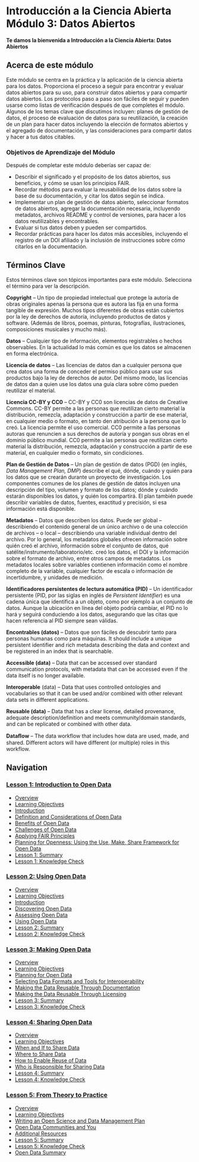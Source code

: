 # Introducción a la Ciencia Abierta Módulo 3: Datos Abiertos

**Te damos la bienvenida a Introducción a la Ciencia Abierta: Datos Abiertos**

## Acerca de este módulo

Este módulo se centra en la práctica y la aplicación de la ciencia abierta para los datos. Proporciona el proceso a seguir para encontrar y evaluar datos abiertos para su uso, para construir datos abiertos y para compartir datos abiertos. Los protocolos paso a paso son fáciles de seguir y pueden usarse como listas de verificación después de que completes el módulo. Algunos de los temas clave que discutimos incluyen: planes de gestión de datos, el proceso de evaluación de datos para su reutilización, la creación de un plan para hacer datos incluyendo la elección de formatos abiertos y el agregado de documentación, y las consideraciones para compartir datos y hacer a tus datos citables.

### Objetivos de Aprendizaje del Módulo

Después de completar este módulo deberías ser capaz de:

- Describir el significado y el propósito de los datos abiertos, sus beneficios, y cómo se usan los principios FAIR.
- Recordar métodos para evaluar la reusabilidad de los datos sobre la base de su documentación, y citar los datos según se indica.
- Implementar un plan de gestión de datos abierto, seleccionar formatos de datos abiertos, agregar la documentación necesaria, incluyendo metadatos, archivos README y control de versiones, para hacer a los datos reutilizables y encontrables.
- Evaluar si tus datos deben y pueden ser compartidos.
- Recordar prácticas para hacer los datos más accesibles, incluyendo el registro de un DOI afiliado y la inclusión de instrucciones sobre cómo citarlos en la documentación.

## Términos Clave

Estos términos clave son tópicos importantes para este módulo. Selecciona el término para ver la descripción.

**Copyright** – Un tipo de propiedad intelectual que protege la autoría de obras originales apenas la persona que es autora las fija en una forma tangible de expresión. Muchos tipos diferentes de obras están cubiertos por la ley de derechos de autoría, incluyendo productos de datos y software. (Además de libros, poemas, pinturas, fotografías, ilustraciones, composiciones musicales y mucho más).

**Datos** – Cualquier tipo de información, elementos registrables o hechos observables. En la actualidad lo más común es que los datos se almacenen en forma electrónica.

**Licencia de datos** – Las licencias de datos dan a cualquier persona que crea datos una forma de conceder el permiso público para usar sus productos bajo la ley de derechos de autor. Del mismo modo, las licencias de datos dan a quien use los datos una guía clara sobre cómo pueden reutilizar el material.

**Licencia CC-BY y CC0** – CC-BY y CC0 son licencias de datos de Creative Commons. CC-BY permite a las personas que reutilizan cierto material la distribución, remezcla, adaptación y construcción a partir de ese material, en cualquier medio o formato, en tanto den atribución a la persona que lo creó. La licencia permite el uso comercial. CC0 permite a llas personas autoras que renuncien a sus derechos de autoría y pongan sus obras en el dominio público mundial. CC0 permite a las personas que reutilizan cierto material la distribución, remezcla, adaptación y construcción a partir de ese material, en cualquier medio o formato, sin condiciones.

**Plan de Gestión de Datos** – Un plan de gestión de datos (PGD) (en inglés, _Data Management Plan, DMP_) describe el qué, dónde, cuándo y quién para los datos que se crearán durante un proyecto de investigación. Los componentes comunes de los planes de gestión de datos incluyen una descripción del tipo, volumen y formato de los datos; dónde y cuándo estarán disponibles los datos, y quién los compartirá. El plan también puede describir variables de datos, fuentes, exactitud y precisión, si esa información está disponible.

**Metadatos** – Datos que describen los datos. Puede ser global – describiendo el contenido general de un único archivo o de una colección de archivos – o local – describiendo una variable individual dentro del archivo. Por lo general, los metadatos globales ofrecen información sobre quién creó el archivo, información sobre el conjunto de datos, qué satélite/instrumento/laboratorio/etc. creó los datos, el DOI y la información sobre el formato de archivo, entre otros campos de metadatos. Los metadatos locales sobre variables contienen información como el nombre completo de la variable, cualquier factor de escala o información de incertidumbre, y unidades de medición.

**Identificadores persistentes de lectura automática (PID)** – Un identificador persistente (PID, por las siglas en inglés de _Persistent Identifier_) es una cadena única que identifica a un objeto, como por ejemplo a un conjunto de datos. Aunque la ubicación en línea del objeto podría cambiar, el PID no lo hará y seguirá conduciendo a los datos, asegurando que las citas que hacen referencia al PID siempre sean válidas.

**Encontrables (datos)** – Datos que son fáciles de descubrir tanto para personas humanas como para máquinas. It should include a unique persistent identifier and rich metadata describing the data and context and be registered in an index that is searchable.

**Accessible (data)** – Data that can be accessed over standard communication protocols, with metadata that can be accessed even if the data itself is no longer available.

**Interoperable** (data) – Data that uses controlled ontologies and vocabularies so that it can be used and/or combined with other relevant data sets in different applications.

**Reusable (data)** – Data that has a clear license, detailed provenance, adequate description/definition and meets community/domain standards, and can be replicated or combined with other data.

**Dataﬂow** – The data workflow that includes how data are used, made, and shared. Different actors will have different (or multiple) roles in this workflow.

## Navigation

### [Lesson 1: Introduction to Open Data](./Lesson_1)

- [Overview](./Lesson_1#overview)
- [Learning Objectives](./Lesson_1#learning-objectives)
- [Introduction](./Lesson_1#introduction)
- [Definition and Considerations of Open Data](./Lesson_1#definition-and-considerations-of-open-data)
- [Benefits of Open Data](./Lesson_1#benefits-of-open-data)
- [Challenges of Open Data](./Lesson_1#challenges-of-open-data)
- [Applying FAIR Principles](./Lesson_1#applying-fair-principles)
- [Planning for Openness: Using the Use, Make, Share Framework for Open Data](./Lesson_1#planning-for-openness-using-the-use-make-share-framework-for-open-data)
- [Lesson 1: Summary](./Lesson_1#lesson-1-summary)
- [Lesson 1: Knowledge Check](./Lesson_1#lesson-1-knowledge-check)

### [Lesson 2: Using Open Data](./Lesson_2)

- [Overview](./Lesson_2#overview)
- [Learning Objectives](./Lesson_2#learning-objectives)
- [Introduction](./Lesson_2#introduction)
- [Discovering Open Data](./Lesson_2#discovering-open-data)
- [Assessing Open Data](./Lesson_2#assessing-open-data)
- [Using Open Data](./Lesson_2#using-open-data)
- [Lesson 2: Summary](./Lesson_2#lesson-2-summary)
- [Lesson 2: Knowledge Check](./Lesson_2#lesson-2-knowledge-check)

### [Lesson 3: Making Open Data](./Lesson_3)

- [Overview](./Lesson_3#overview)
- [Learning Objectives](./Lesson_3#learning-objectives)
- [Planning for Open Data](./Lesson_3#planning-for-open-data)
- [Selecting Data Formats and Tools for Interoperability](./Lesson_3#selecting-data-formats-and-tools-for-interoperability)
- [Making the Data Reusable Through Documentation](./Lesson_3#making-the-data-reusable-through-documentation)
- [Making the Data Reusable Through Licensing](./Lesson_3#making-the-data-reusable-through-licensing)
- [Lesson 3: Summary](./Lesson_3#lesson-3-summary)
- [Lesson 3: Knowledge Check](./Lesson_3#lesson-3-knowledge-check)

### [Lesson 4: Sharing Open Data](./Lesson_4)

- [Overview](./Lesson_4#overview)
- [Learning Objectives](./Lesson_4#learning-objectives)
- [When and If to Share Data](./Lesson_4#when-and-if-to-share-data)
- [Where to Share Data](./Lesson_4#where-to-share-data)
- [How to Enable Reuse of Data](./Lesson_4#how-to-enable-reuse-of-data)
- [Who is Responsible for Sharing Data](./Lesson_4#who-is-responsible-for-sharing-data)
- [Lesson 4: Summary](./Lesson_4#lesson-4-summary)
- [Lesson 4: Knowledge Check](./Lesson_4#lesson-4-knowledge-check)

### [Lesson 5: From Theory to Practice](./Lesson_5)

- [Overview](./Lesson_5#overview)
- [Learning Objectives](./Lesson_5#learning-objectives)
- [Writing an Open Science and Data Management Plan](./Lesson_5#writing-an-open-science-and-data-management-plan)
- [Open Data Communities and You](./Lesson_5#open-data-communities-and-you)
- [Additional Resources](./Lesson_5#additional-resources)
- [Lesson 5: Summary](./Lesson_5#lesson-5-summary)
- [Lesson 5: Knowledge Check](./Lesson_5#lesson-5-knowledge-check)
- [Open Data Summary](./Lesson_5#open-data-summary)
